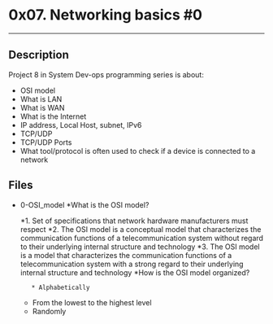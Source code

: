 # 0x07. Networking basics #0
---
## Description
Project 8 in System Dev-ops programming series is about:
* OSI model
* What is LAN
* What is WAN
* What is the Internet
* IP address, Local Host, subnet, IPv6
* TCP/UDP
* TCP/UDP Ports
* What tool/protocol is often used to check if a device is connected to a network

## Files
* 0-OSI_model
  *What is the OSI model?

  	*1. Set of specifications that network hardware manufacturers must respect
	*2. The OSI model is a conceptual model that characterizes the communication functions of a telecommunication system without regard to their underlying internal structure and technology
	*3. The OSI model is a model that characterizes the communication functions of a telecommunication system with a strong regard to their underlying internal structure and technology
    *How is the OSI model organized?

    	 * Alphabetically
	 * From the lowest to the highest level
	 * Randomly